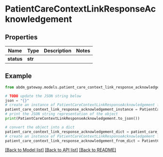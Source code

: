 # PatientCareContextLinkResponseAcknowledgement


## Properties

Name | Type | Description | Notes
------------ | ------------- | ------------- | -------------
**status** | **str** |  | 

## Example

```python
from abdm_gateway.models.patient_care_context_link_response_acknowledgement import PatientCareContextLinkResponseAcknowledgement

# TODO update the JSON string below
json = "{}"
# create an instance of PatientCareContextLinkResponseAcknowledgement from a JSON string
patient_care_context_link_response_acknowledgement_instance = PatientCareContextLinkResponseAcknowledgement.from_json(json)
# print the JSON string representation of the object
print(PatientCareContextLinkResponseAcknowledgement.to_json())

# convert the object into a dict
patient_care_context_link_response_acknowledgement_dict = patient_care_context_link_response_acknowledgement_instance.to_dict()
# create an instance of PatientCareContextLinkResponseAcknowledgement from a dict
patient_care_context_link_response_acknowledgement_from_dict = PatientCareContextLinkResponseAcknowledgement.from_dict(patient_care_context_link_response_acknowledgement_dict)
```
[[Back to Model list]](../README.md#documentation-for-models) [[Back to API list]](../README.md#documentation-for-api-endpoints) [[Back to README]](../README.md)


